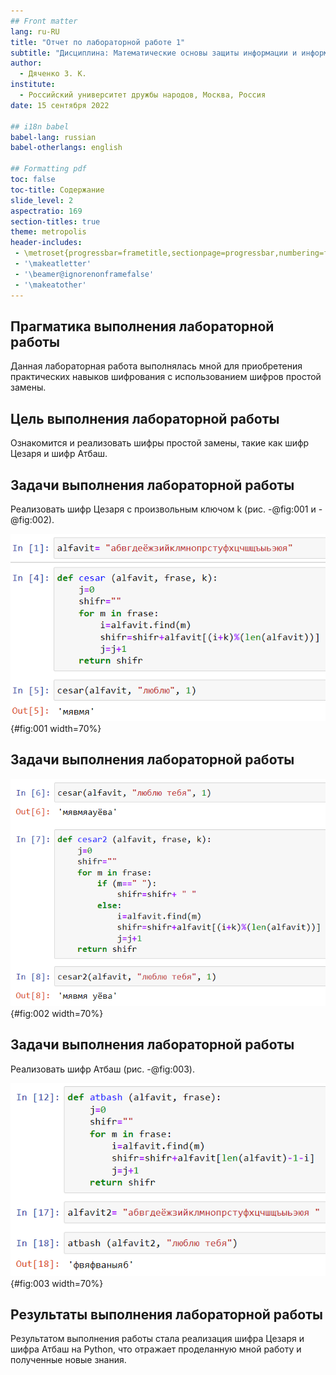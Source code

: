 ```yaml
---
## Front matter
lang: ru-RU
title: "Отчет по лабораторной работе 1"
subtitle: "Дисциплина: Математические основы защиты информации и информационной безопасности"
author:
  - Дяченко З. К.
institute:
  - Российский университет дружбы народов, Москва, Россия
date: 15 сентября 2022

## i18n babel
babel-lang: russian
babel-otherlangs: english

## Formatting pdf
toc: false
toc-title: Содержание
slide_level: 2
aspectratio: 169
section-titles: true
theme: metropolis
header-includes:
 - \metroset{progressbar=frametitle,sectionpage=progressbar,numbering=fraction}
 - '\makeatletter'
 - '\beamer@ignorenonframefalse'
 - '\makeatother'
---
```


## Прагматика выполнения лабораторной работы

 Данная лабораторная работа выполнялась мной для приобретения практических навыков шифрования с использованием шифров простой замены.

## Цель выполнения лабораторной работы

Ознакомится и реализовать шифры простой замены, такие как шифр Цезаря и шифр Атбаш.

## Задачи выполнения лабораторной работы

Реализовать шифр Цезаря с произвольным ключом k (рис. -@fig:001 и -@fig:002).

![Реализация шифра Цезаря](images/6.png){#fig:001 width=70%}

## Задачи выполнения лабораторной работы

![Реализация шифра Цезаря для фраз](images/3.png){#fig:002 width=70%}

## Задачи выполнения лабораторной работы

Реализовать шифр Атбаш (рис. -@fig:003).

![Реализация шифра Атбаш](images/7.png){#fig:003 width=70%}

## Результаты выполнения лабораторной работы

Результатом выполнения работы стала реализация шифра Цезаря и шифра Атбаш на Python, что отражает проделанную мной работу и полученные новые знания.
